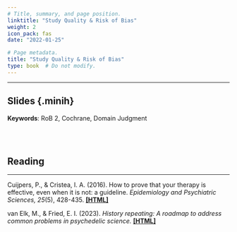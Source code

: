 ```yaml
---
# Title, summary, and page position.
linktitle: "Study Quality & Risk of Bias"
weight: 2
icon_pack: fas
date: "2022-01-25"

# Page metadata.
title: "Study Quality & Risk of Bias"
type: book  # Do not modify.
---
```


<style>
code{
  color: #2a7792;
}
.hljs{
  font-size: 16px
}
.minih{
  font-size: 1px;
  margin: 0px 0px 0px 0px;
}

.highlight {
    position: relative;
}
.highlight pre {
    padding: 15px;
}
.highlight-copy-btn {
    position: absolute;
    top: 7px;
    right: 7px;
    border: 0;
    border-radius: 4px;
    padding: 5px;
    font-size: 0.7em;
    line-height: 1.8;
    color: #fff;
    background-color: #777;
    min-width: 55px;
    text-align: center;
}
.highlight-copy-btn:hover {
    background-color: #666;
}
</style>

---


## Slides {.minih}

<object data="/media/workshop/ma/rob.pdf" type="application/pdf" width="100%" height="500px">
</object>

**Keywords**: RoB 2, Cochrane, Domain Judgment

<br></br>

## Reading

---

Cuijpers, P., & Cristea, I. A. (2016). How to prove that your therapy is effective, even when it is not: a guideline. _Epidemiology and Psychiatric Sciences, 25_(5), 428-435. **[[HTML]](https://www.ncbi.nlm.nih.gov/pmc/articles/PMC7137591/pdf/S2045796015000864a.pdf)**

van Elk, M., & Fried, E. I. (2023). _History repeating: A roadmap to address common problems in psychedelic science._ **[[HTML]](https://psyarxiv.com/ak6gx/)**


<style>
h1 {color: #2a7792;}
</style>


